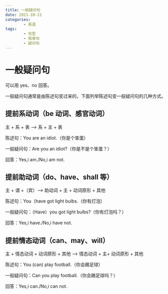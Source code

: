 ```yaml
---
title: 一般疑问句
date: 2021-10-21
categories:
        - 英语
tags:
        - 句型
        - 简单句
        - 疑问句
---
```


# 一般疑问句

可以用 yes、no 回答。

一般疑问句通常是由陈述句变过来的，下面列举陈述句变一般疑问句的几种方式。

## 提前系动词（be 动词、感官动词）

主 + 系 + 表 ——> 系 + 主 + 表

陈述句：You are an idiot.（你是个笨蛋）

一般疑问句：Are you an idiot?（你是不是个笨蛋？）

回答：Yes,i am./No,i am not.

## 提前助动词（do、have、shall 等）

主 + 谓 +（宾）——> 助动词 + 主 + 动词原形 + 其他

陈述句：You（have got light bulbs.（你有灯泡）

一般疑问句：（Have）you got light bulbs?（你有灯泡吗？）

回答：Yes,i have./No,i have not.

## 提前情态动词（can、may、will）

主 + 情态动词 + 动词原形 + 其他 ——> 情态动词 + 主+ 动词原形 + 其他

陈述句：You (can) play football.（你会踢足球）

一般疑问句：Can you play football.（你会踢足球吗？）

回答：Yes,i can./No,i can not.
